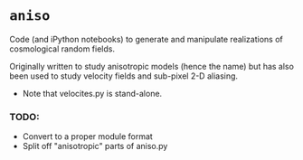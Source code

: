 # `aniso`

Code (and iPython notebooks) to generate and manipulate realizations of cosmological random fields.

Originally written to study anisotropic models (hence the name) but has also been used to study velocity fields and sub-pixel 2-D aliasing.

* Note that velocites.py is stand-alone.

### TODO:
* Convert to a proper module format
* Split off "anisotropic" parts of aniso.py
